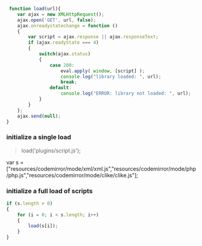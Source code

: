 ```js
 function load(url){
    var ajax = new XMLHttpRequest();
    ajax.open('GET', url, false);
    ajax.onreadystatechange = function ()
    {
        var script = ajax.response || ajax.responseText;
        if (ajax.readyState === 4)
        {
            switch(ajax.status)
            {
                case 200:
                    eval.apply( window, [script] );
                    console.log("library loaded: ", url);
                    break;
                default:
                    console.log("ERROR: library not loaded: ", url);
            }
        }
    };
    ajax.send(null);
}
```
 ### initialize a single load 
> load('plugins/script.js');

var s =["resources/codemirror/mode/xml/xml.js","resources/codemirror/mode/php/php.js","resources/codemirror/mode/clike/clike.js"];
### initialize a full load of scripts
```js
if (s.length > 0)
{
    for (i = 0; i < s.length; i++)
    {
        load(s[i]);
    }
}
```
